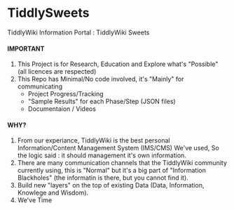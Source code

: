 # TiddlySweets
TiddlyWiki Information Portal : TiddlyWiki Sweets


#### IMPORTANT
1. This Project is for Research, Education and Explore what's "Possible"  (all licences are respected) 
2. This Repo has Minimal/No code involved, it's "Mainly" for communicating
    * Project Progress/Tracking
    * "Sample Results" for each Phase/Step (JSON files)
    * Documentaion / Videos


#### WHY?

1. From our experiance, TiddlyWiki is the best personal Information/Content Management System (IMS/CMS) We've used, So the logic said : it should management it's own information.
2. There are many communication channels that the TiddlyWiki community currently using, this is "Normal" but it's a big part of "Information Blackholes" (the informatin is there, but you cannot find it).
3. Build new "layers" on the top of existing Data (Data, Information, Knowlege and Wisdom).
4. We've Time 
